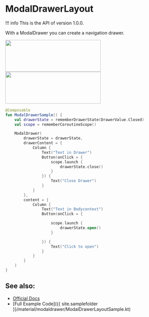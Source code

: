 # ModalDrawerLayout

!!! info
    This is the API of version 1.0.0.

With a ModalDrawer you can create a navigation drawer.

<p align="left">
  <img src ="{{ site.images }}/material/modaldrawer/modaldrawerClosed.png" height=100 width=300 />
  <img src ="{{ site.images }}/material/modaldrawer/ModaldrawerOpened.png" height=100 width=300 />
</p>

```kotlin
@Composable
fun ModalDrawerSample() {
    val drawerState = rememberDrawerState(DrawerValue.Closed)
    val scope = rememberCoroutineScope()

    ModalDrawer(
        drawerState = drawerState,
        drawerContent = {
            Column {
                Text("Text in Drawer")
                Button(onClick = {
                    scope.launch {
                        drawerState.close()
                    }
                }) {
                    Text("Close Drawer")
                }
            }
        },
        content = {
            Column {
                Text("Text in Bodycontext")
                Button(onClick = {

                    scope.launch {
                        drawerState.open()
                    }

                }) {
                    Text("Click to open")
                }
            }
        }
    )
}
```

## See also:
* [Official Docs](https://developer.android.com/reference/kotlin/androidx/compose/material/package-summary#modaldrawerlayout)
* [Full Example Code]({{ site.samplefolder }}/material/modaldrawer/ModalDrawerLayoutSample.kt)
